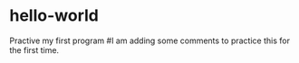 # hello-world
Practive my first program
#I am adding some comments to practice this for the first time. 
